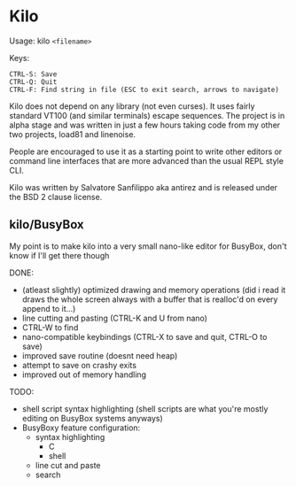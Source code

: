 Kilo
===

Usage: kilo `<filename>`

Keys:

    CTRL-S: Save
    CTRL-Q: Quit
    CTRL-F: Find string in file (ESC to exit search, arrows to navigate)

Kilo does not depend on any library (not even curses). It uses fairly standard
VT100 (and similar terminals) escape sequences. The project is in alpha
stage and was written in just a few hours taking code from my other two
projects, load81 and linenoise.

People are encouraged to use it as a starting point to write other editors
or command line interfaces that are more advanced than the usual REPL
style CLI.

Kilo was written by Salvatore Sanfilippo aka antirez and is released
under the BSD 2 clause license.

## kilo/BusyBox

My point is to make kilo into a very small nano-like editor for BusyBox,
don't know if I'll get there though

DONE:
- (atleast slightly) optimized drawing and memory operations
  (did i read it draws the whole screen always with a buffer that is realloc'd on every
   append to it...)
- line cutting and pasting (CTRL-K and U from nano)
- CTRL-W to find
- nano-compatible keybindings (CTRL-X to save and quit, CTRL-O to save)
- improved save routine (doesnt need heap)
- attempt to save on crashy exits 
- improved out of memory handling

TODO:
- shell script syntax highlighting (shell scripts are what you're mostly editing on BusyBox systems anyways)
- BusyBoxy feature configuration:
  - syntax highlighting
    - C
    - shell
  - line cut and paste
  - search

